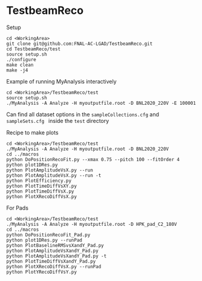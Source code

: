 # TestbeamReco

Setup
```
cd <WorkingArea>
git clone git@github.com:FNAL-AC-LGAD/TestbeamReco.git
cd TestbeamReco/test
source setup.sh
./configure
make clean
make -j4
```

Example of running MyAnalysis interactively
```
cd <WorkingArea>/TestbeamReco/test
source setup.sh
./MyAnalysis -A Analyze -H myoutputfile.root -D BNL2020_220V -E 100001
```

Can find all dataset options in the `sampleCollections.cfg` and  `sampleSets.cfg ` inside the `test` directory

Recipe to make plots
```
cd <WorkingArea>/TestbeamReco/test
./MyAnalysis -A Analyze -H myoutputfile.root -D BNL2020_220V
cd ../macros
python DoPositionRecoFit.py --xmax 0.75 --pitch 100 --fitOrder 4
python plot1DRes.py
python PlotAmplitudeVsX.py --run
python PlotAmplitudeVsX.py --run -t
python PlotEfficiency.py
python PlotTimeDiffVsXY.py
python PlotTimeDiffVsX.py
python PlotXRecoDiffVsX.py
```
For Pads
```
cd <WorkingArea>/TestbeamReco/test
./MyAnalysis -A Analyze -H myoutputfile.root -D HPK_pad_C2_180V 
cd ../macros
python DoPositionRecoFit_Pad.py
python plot1DRes.py --runPad 
python PlotBaselineRMSvsXandY_Pad.py 
python PlotAmplitudeVsXandY_Pad.py 
python PlotAmplitudeVsXandY_Pad.py -t
python PlotTimeDiffVsXandY_Pad.py
python PlotXRecoDiffVsX.py --runPad 
python PlotYRecoDiffVsY.py
```

